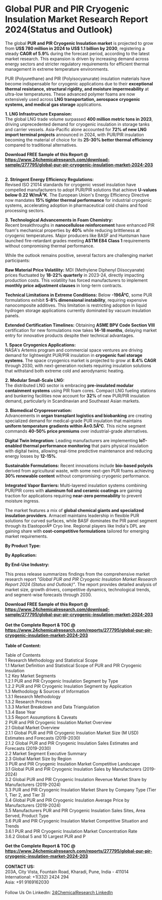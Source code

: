 <h1>Global PUR and PIR Cryogenic Insulation Market Research Report 2024(Status and Outlook)</h1><p>The global <strong>PUR and PIR Cryogenic Insulation market</strong> is projected to grow from <strong>US$ 780 million in 2024 to US$ 1.1 billion by 2030</strong>, registering a steady <strong>CAGR of 5.9%</strong> during the forecast period, according to the latest market research. This expansion is driven by increasing demand across energy sectors and stricter regulatory requirements for efficient thermal management in extreme temperature environments.</p><p>PUR (Polyurethane) and PIR (Polyisocyanurate) insulation materials have become indispensable for cryogenic applications due to their <strong>exceptional thermal resistance, structural rigidity, and moisture impermeability</strong> at ultra-low temperatures. These advanced polymer foams are now extensively used across <strong>LNG transportation, aerospace cryogenic systems, and medical gas storage</strong> applications.</p><p><strong>1. LNG Infrastructure Expansion:</strong><br>
The global LNG trade volume surpassed <strong>400 million metric tons in 2023</strong>, driving unprecedented demand for cryogenic insulation in storage tanks and carrier vessels. Asia-Pacific alone accounted for <strong>72% of new LNG import terminal projects</strong> announced in 2024, with PUR/PIR insulation becoming the material of choice for its <strong>25-30% better thermal efficiency</strong> compared to traditional alternatives.</p><div><b>Download FREE Sample of this Report @ 
            <a href="https://www.24chemicalresearch.com/download-sample/277795/global-pur-pir-cryogenic-insulation-market-2024-203">
            https://www.24chemicalresearch.com/download-sample/277795/global-pur-pir-cryogenic-insulation-market-2024-203</a></b></div><br><p><strong>2. Stringent Energy Efficiency Regulations:</strong><br>
Revised ISO 21014 standards for cryogenic vessel insulation have compelled manufacturers to adopt PUR/PIR solutions that achieve <strong>U-values below 0.22 W/mÂ²K</strong>. The European Union's Energy Efficiency Directive now mandates <strong>15% tighter thermal performance</strong> for industrial cryogenic systems, accelerating adoption in pharmaceutical cold chains and food processing sectors.</p><p><strong>3. Technological Advancements in Foam Chemistry:</strong><br>
Recent breakthroughs in <strong>nanocellulose reinforcement</strong> have enhanced PIR foam's mechanical properties by <strong>40%</strong> while reducing brittleness at cryogenic temperatures. Major producers like BASF and Huntsman have launched fire-retardant grades meeting <strong>ASTM E84 Class 1</strong> requirements without compromising thermal performance.</p><p>While the outlook remains positive, several factors are challenging market participants:</p><p><strong>Raw Material Price Volatility:</strong> MDI (Methylene Diphenyl Diisocyanate) prices fluctuated by <strong>18-22% quarterly</strong> in 2023-24, directly impacting production costs. This volatility has forced manufacturers to implement <strong>monthly price adjustment clauses</strong> in long-term contracts.</p><p><strong>Technical Limitations in Extreme Conditions:</strong> Below <strong>-196Â°C</strong>, some PUR formulations exhibit <strong>5-8% dimensional instability</strong>, requiring expensive nanocomposite additives. This limitation is restricting adoption in liquid hydrogen storage applications currently dominated by vacuum insulation panels.</p><p><strong>Extended Certification Timelines:</strong> Obtaining <strong>ASME BPV Code Section VIII</strong> certification for new formulations now takes <strong>14-18 months</strong>, delaying market entry for innovative products despite their technical advantages.</p><p><strong>1. Space Cryogenics Applications:</strong><br>
NASA's Artemis program and commercial space ventures are driving demand for lightweight PUR/PIR insulation in <strong>cryogenic fuel storage systems</strong>. The space cryogenics market is projected to grow at <strong>8.4% CAGR</strong> through 2030, with next-generation rockets requiring insulation solutions that withstand both extreme cold and aerodynamic heating.</p><p><strong>2. Modular Small-Scale LNG:</strong><br>
The distributed LNG sector is embracing <strong>pre-insulated modular containment systems</strong> using PIR foam cores. Compact LNG fueling stations and bunkering facilities now account for <strong>32%</strong> of new PUR/PIR insulation demand, particularly in Scandinavian and Southeast Asian markets.</p><p><strong>3. Biomedical Cryopreservation:</strong><br>
Advancements in <strong>organ transplant logistics and biobanking</strong> are creating specialized demand for medical-grade PUR insulation that maintains <strong>uniform temperature gradients within Â±0.5Â°C</strong>. This niche segment commands <strong>40-50% price premiums</strong> over industrial-grade alternatives.</p><p><strong>Digital Twin Integration:</strong> Leading manufacturers are implementing <strong>IoT-enabled thermal performance monitoring</strong> that pairs physical insulation with digital twins, allowing real-time predictive maintenance and reducing energy losses by <strong>12-15%</strong>.</p><p><strong>Sustainable Formulations:</strong> Recent innovations include <strong>bio-based polyols</strong> derived from agricultural waste, with some next-gen PUR foams achieving <strong>30% renewable content</strong> without compromising cryogenic performance.</p><p><strong>Integrated Vapor Barriers:</strong> Multi-layered insulation systems combining PUR/PIR cores with <strong>aluminum foil and ceramic coatings</strong> are gaining traction for applications requiring <strong>near-zero permeability</strong> to prevent moisture ingress.</p><p>The market features a mix of <strong>global chemical giants and specialized insulation providers</strong>. Armacell maintains leadership in flexible PUR solutions for curved surfaces, while BASF dominates the PIR panel segment through its ElastoporÂ® Cryo line. Regional players like India's DPL are gaining share with <strong>cost-competitive formulations</strong> tailored for emerging market requirements.</p><p><strong>By Product Type:</strong></p><p><strong>By Application:</strong></p><p><strong>By End-Use Industry:</strong></p><p>This press release summarizes findings from the comprehensive market research report <em>"Global PUR and PIR Cryogenic Insulation Market Research Report 2024 (Status and Outlook)"</em>. The report provides detailed analysis of market size, growth drivers, competitive dynamics, technological trends, and segment-wise forecasts through 2030.</p><div><b>Download FREE Sample of this Report @ 
            <a href="https://www.24chemicalresearch.com/download-sample/277795/global-pur-pir-cryogenic-insulation-market-2024-203">
            https://www.24chemicalresearch.com/download-sample/277795/global-pur-pir-cryogenic-insulation-market-2024-203</a></b></div><br><div><b>Get the Complete Report & TOC @ 
            <a href="https://www.24chemicalresearch.com/reports/277795/global-pur-pir-cryogenic-insulation-market-2024-203">
            https://www.24chemicalresearch.com/reports/277795/global-pur-pir-cryogenic-insulation-market-2024-203</a></b></div><br>
            <b>Table of Content:</b><p>Table of Contents<br />
1 Research Methodology and Statistical Scope<br />
1.1 Market Definition and Statistical Scope of PUR and PIR Cryogenic Insulation<br />
1.2 Key Market Segments<br />
1.2.1 PUR and PIR Cryogenic Insulation Segment by Type<br />
1.2.2 PUR and PIR Cryogenic Insulation Segment by Application<br />
1.3 Methodology & Sources of Information<br />
1.3.1 Research Methodology<br />
1.3.2 Research Process<br />
1.3.3 Market Breakdown and Data Triangulation<br />
1.3.4 Base Year<br />
1.3.5 Report Assumptions & Caveats<br />
2 PUR and PIR Cryogenic Insulation Market Overview<br />
2.1 Global Market Overview<br />
2.1.1 Global PUR and PIR Cryogenic Insulation Market Size (M USD) Estimates and Forecasts (2019-2030)<br />
2.1.2 Global PUR and PIR Cryogenic Insulation Sales Estimates and Forecasts (2019-2030)<br />
2.2 Market Segment Executive Summary<br />
2.3 Global Market Size by Region<br />
3 PUR and PIR Cryogenic Insulation Market Competitive Landscape<br />
3.1 Global PUR and PIR Cryogenic Insulation Sales by Manufacturers (2019-2024)<br />
3.2 Global PUR and PIR Cryogenic Insulation Revenue Market Share by Manufacturers (2019-2024)<br />
3.3 PUR and PIR Cryogenic Insulation Market Share by Company Type (Tier 1, Tier 2, and Tier 3)<br />
3.4 Global PUR and PIR Cryogenic Insulation Average Price by Manufacturers (2019-2024)<br />
3.5 Manufacturers PUR and PIR Cryogenic Insulation Sales Sites, Area Served, Product Type<br />
3.6 PUR and PIR Cryogenic Insulation Market Competitive Situation and Trends<br />
3.6.1 PUR and PIR Cryogenic Insulation Market Concentration Rate<br />
3.6.2 Global 5 and 10 Largest PUR and P</p><div><b>Get the Complete Report & TOC @ 
            <a href="https://www.24chemicalresearch.com/reports/277795/global-pur-pir-cryogenic-insulation-market-2024-203">
            https://www.24chemicalresearch.com/reports/277795/global-pur-pir-cryogenic-insulation-market-2024-203</a></b></div><br><b>CONTACT US:</b><br>
            203A, City Vista, Fountain Road, Kharadi, Pune, India - 411014<br>
            International: +1(332) 2424 294<br>
            Asia: +91 9169162030 <br><br>
            Follow Us On LinkedIn: <a href="https://www.linkedin.com/company/24chemicalresearch/">24ChemicalResearch LinkedIn</a>